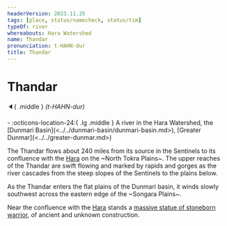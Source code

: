 ```yaml
---
headerVersion: 2023.11.25
tags: [place, status/namecheck, status/tim]
typeOf: river
whereabouts: Hara Watershed
name: Thandar
pronunciation: t-HAHN-dur
title: Thandar
---
```

# Thandar
:speaker:{ .middle } *(t-HAHN-dur)*  
<div class="grid cards ext-narrow-margin ext-one-column" markdown>
-    :octicons-location-24:{ .lg .middle } A river in the Hara Watershed, the [Dunmari Basin](<../../dunmari-basin/dunmari-basin.md>), [Greater Dunmar](<../../greater-dunmar.md>)  
</div>


The Thandar flows about 240 miles from its source in the Sentinels to its confluence with the [Hara](<./hara.md>) on the ~North Tokra Plains~. The upper reaches of the Thandar are swift flowing and marked by rapids and gorges as the river cascades from the steep slopes of the Sentinels to the plains below. 

As the Thandar enters the flat plains of the Dunmari basin, it winds slowly southwest across the eastern edge of the ~Songara Plains~. 

Near the confluence with the [Hara](<./hara.md>) stands a [massive statue of stoneborn warrior](<../../dunmari-basin/stoneborn-statue-dungeon.md>), of ancient and unknown construction. 

